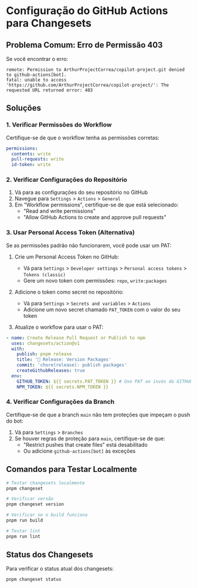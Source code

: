 # Configuração do GitHub Actions para Changesets

## Problema Comum: Erro de Permissão 403

Se você encontrar o erro:

```
remote: Permission to ArthurProjectCorrea/copilot-project.git denied to github-actions[bot].
fatal: unable to access 'https://github.com/ArthurProjectCorrea/copilot-project/': The requested URL returned error: 403
```

## Soluções

### 1. Verificar Permissões do Workflow

Certifique-se de que o workflow tenha as permissões corretas:

```yaml
permissions:
  contents: write
  pull-requests: write
  id-token: write
```

### 2. Verificar Configurações do Repositório

1. Vá para as configurações do seu repositório no GitHub
2. Navegue para `Settings` > `Actions` > `General`
3. Em "Workflow permissions", certifique-se de que está selecionado:
   - "Read and write permissions"
   - "Allow GitHub Actions to create and approve pull requests"

### 3. Usar Personal Access Token (Alternativa)

Se as permissões padrão não funcionarem, você pode usar um PAT:

1. Crie um Personal Access Token no GitHub:
   - Vá para `Settings` > `Developer settings` > `Personal access tokens` > `Tokens (classic)`
   - Gere um novo token com permissões: `repo`, `write:packages`

2. Adicione o token como secret no repositório:
   - Vá para `Settings` > `Secrets and variables` > `Actions`
   - Adicione um novo secret chamado `PAT_TOKEN` com o valor do seu token

3. Atualize o workflow para usar o PAT:

```yaml
- name: Create Release Pull Request or Publish to npm
  uses: changesets/action@v1
  with:
    publish: pnpm release
    title: '🚀 Release: Version Packages'
    commit: 'chore(release): publish packages'
    createGithubReleases: true
  env:
    GITHUB_TOKEN: ${{ secrets.PAT_TOKEN }} # Use PAT ao invés do GITHUB_TOKEN
    NPM_TOKEN: ${{ secrets.NPM_TOKEN }}
```

### 4. Verificar Configurações da Branch

Certifique-se de que a branch `main` não tem proteções que impeçam o push do bot:

1. Vá para `Settings` > `Branches`
2. Se houver regras de proteção para `main`, certifique-se de que:
   - "Restrict pushes that create files" está desabilitado
   - Ou adicione `github-actions[bot]` às exceções

## Comandos para Testar Localmente

```bash
# Testar changesets localmente
pnpm changeset

# Verificar versão
pnpm changeset version

# Verificar se o build funciona
pnpm run build

# Testar lint
pnpm run lint
```

## Status dos Changesets

Para verificar o status atual dos changesets:

```bash
pnpm changeset status
```
